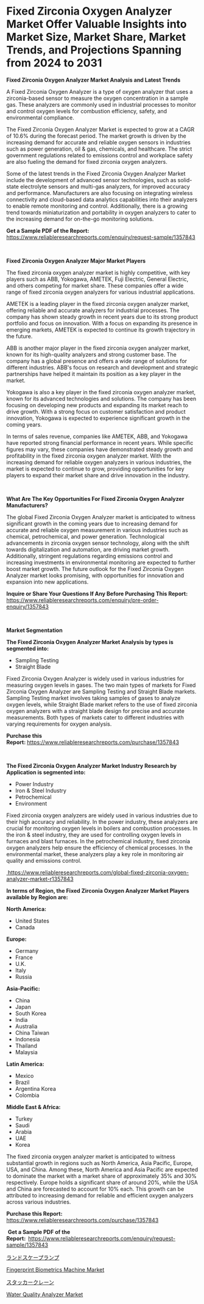<p><h1>Fixed Zirconia Oxygen Analyzer Market Offer Valuable Insights into Market Size, Market Share, Market Trends, and Projections Spanning from 2024 to 2031</h1></p><p><strong>Fixed Zirconia Oxygen Analyzer Market Analysis and Latest Trends</strong></p>
<p><p>A Fixed Zirconia Oxygen Analyzer is a type of oxygen analyzer that uses a zirconia-based sensor to measure the oxygen concentration in a sample gas. These analyzers are commonly used in industrial processes to monitor and control oxygen levels for combustion efficiency, safety, and environmental compliance.</p><p>The Fixed Zirconia Oxygen Analyzer Market is expected to grow at a CAGR of 10.6% during the forecast period. The market growth is driven by the increasing demand for accurate and reliable oxygen sensors in industries such as power generation, oil & gas, chemicals, and healthcare. The strict government regulations related to emissions control and workplace safety are also fueling the demand for fixed zirconia oxygen analyzers.</p><p>Some of the latest trends in the Fixed Zirconia Oxygen Analyzer Market include the development of advanced sensor technologies, such as solid-state electrolyte sensors and multi-gas analyzers, for improved accuracy and performance. Manufacturers are also focusing on integrating wireless connectivity and cloud-based data analytics capabilities into their analyzers to enable remote monitoring and control. Additionally, there is a growing trend towards miniaturization and portability in oxygen analyzers to cater to the increasing demand for on-the-go monitoring solutions.</p></p>
<p><strong>Get a Sample PDF of the Report:&nbsp;</strong> <a href="https://www.reliableresearchreports.com/enquiry/request-sample/1357843">https://www.reliableresearchreports.com/enquiry/request-sample/1357843</a></p>
<p>&nbsp;</p>
<p><strong>Fixed Zirconia Oxygen Analyzer Major Market Players</strong></p>
<p><p>The fixed zirconia oxygen analyzer market is highly competitive, with key players such as ABB, Yokogawa, AMETEK, Fuji Electric, General Electric, and others competing for market share. These companies offer a wide range of fixed zirconia oxygen analyzers for various industrial applications.</p><p>AMETEK is a leading player in the fixed zirconia oxygen analyzer market, offering reliable and accurate analyzers for industrial processes. The company has shown steady growth in recent years due to its strong product portfolio and focus on innovation. With a focus on expanding its presence in emerging markets, AMETEK is expected to continue its growth trajectory in the future.</p><p>ABB is another major player in the fixed zirconia oxygen analyzer market, known for its high-quality analyzers and strong customer base. The company has a global presence and offers a wide range of solutions for different industries. ABB's focus on research and development and strategic partnerships have helped it maintain its position as a key player in the market.</p><p>Yokogawa is also a key player in the fixed zirconia oxygen analyzer market, known for its advanced technologies and solutions. The company has been focusing on developing new products and expanding its market reach to drive growth. With a strong focus on customer satisfaction and product innovation, Yokogawa is expected to experience significant growth in the coming years.</p><p>In terms of sales revenue, companies like AMETEK, ABB, and Yokogawa have reported strong financial performance in recent years. While specific figures may vary, these companies have demonstrated steady growth and profitability in the fixed zirconia oxygen analyzer market. With the increasing demand for reliable oxygen analyzers in various industries, the market is expected to continue to grow, providing opportunities for key players to expand their market share and drive innovation in the industry.</p></p>
<p>&nbsp;</p>
<p><strong>What Are The Key Opportunities For Fixed Zirconia Oxygen Analyzer Manufacturers?</strong></p>
<p><p>The global Fixed Zirconia Oxygen Analyzer market is anticipated to witness significant growth in the coming years due to increasing demand for accurate and reliable oxygen measurement in various industries such as chemical, petrochemical, and power generation. Technological advancements in zirconia oxygen sensor technology, along with the shift towards digitalization and automation, are driving market growth. Additionally, stringent regulations regarding emissions control and increasing investments in environmental monitoring are expected to further boost market growth. The future outlook for the Fixed Zirconia Oxygen Analyzer market looks promising, with opportunities for innovation and expansion into new applications.</p></p>
<p><strong>Inquire or Share Your Questions If Any Before Purchasing This Report:</strong> <a href="https://www.reliableresearchreports.com/enquiry/pre-order-enquiry/1357843">https://www.reliableresearchreports.com/enquiry/pre-order-enquiry/1357843</a></p>
<p>&nbsp;</p>
<p><strong>Market Segmentation</strong></p>
<p><strong>The Fixed Zirconia Oxygen Analyzer Market Analysis by types is segmented into:</strong></p>
<p><ul><li>Sampling Testing</li><li>Straight Blade</li></ul></p>
<p><p>Fixed Zirconia Oxygen Analyzer is widely used in various industries for measuring oxygen levels in gases. The two main types of markets for Fixed Zirconia Oxygen Analyzer are Sampling Testing and Straight Blade markets. Sampling Testing market involves taking samples of gases to analyze oxygen levels, while Straight Blade market refers to the use of fixed zirconia oxygen analyzers with a straight blade design for precise and accurate measurements. Both types of markets cater to different industries with varying requirements for oxygen analysis.</p></p>
<p><strong>Purchase this Report:&nbsp;</strong><a href="https://www.reliableresearchreports.com/purchase/1357843">https://www.reliableresearchreports.com/purchase/1357843</a></p>
<p>&nbsp;</p>
<p><strong>The Fixed Zirconia Oxygen Analyzer Market Industry Research by Application is segmented into:</strong></p>
<p><ul><li>Power Industry</li><li>Iron & Steel Industry</li><li>Petrochemical</li><li>Environment</li></ul></p>
<p><p>Fixed zirconia oxygen analyzers are widely used in various industries due to their high accuracy and reliability. In the power industry, these analyzers are crucial for monitoring oxygen levels in boilers and combustion processes. In the iron & steel industry, they are used for controlling oxygen levels in furnaces and blast furnaces. In the petrochemical industry, fixed zirconia oxygen analyzers help ensure the efficiency of chemical processes. In the environmental market, these analyzers play a key role in monitoring air quality and emissions control.</p></p>
<p><a href="https://www.reliableresearchreports.com/global-fixed-zirconia-oxygen-analyzer-market-r1357843">&nbsp;https://www.reliableresearchreports.com/global-fixed-zirconia-oxygen-analyzer-market-r1357843</a></p>
<p><strong>In terms of Region, the Fixed Zirconia Oxygen Analyzer Market Players available by Region are:</strong></p>
<p>
    <p> <strong> North America: </strong>
        <ul>
            <li>United States</li>
            <li>Canada</li>
        </ul>
        </p> 
    <p> <strong> Europe: </strong>
        <ul>
            <li>Germany</li>
            <li>France</li>
            <li>U.K.</li>
            <li>Italy</li>
            <li>Russia</li>
        </ul>
        </p> 
    <p> <strong> Asia-Pacific: </strong>
        <ul>
            <li>China</li>
            <li>Japan</li>
            <li>South Korea</li>
            <li>India</li>
            <li>Australia</li>
            <li>China Taiwan</li>
            <li>Indonesia</li>
            <li>Thailand</li>
            <li>Malaysia</li>
        </ul>
        </p> 
    <p> <strong> Latin America: </strong>
        <ul>
            <li>Mexico</li>
            <li>Brazil</li>
            <li>Argentina Korea</li>
            <li>Colombia</li>
        </ul>
        </p> 
    <p> <strong> Middle East & Africa: </strong>
        <ul>
            <li>Turkey</li>
            <li>Saudi</li>
            <li>Arabia</li>
            <li>UAE</li>
            <li>Korea</li>
        </ul>
    </p>
    </p>
<p><p>The fixed zirconia oxygen analyzer market is anticipated to witness substantial growth in regions such as North America, Asia Pacific, Europe, USA, and China. Among these, North America and Asia Pacific are expected to dominate the market with a market share of approximately 35% and 30% respectively. Europe holds a significant share of around 20%, while the USA and China are forecasted to account for 10% each. This growth can be attributed to increasing demand for reliable and efficient oxygen analyzers across various industries.</p></p>
<p><strong>Purchase this Report: </strong><a href="https://www.reliableresearchreports.com/purchase/1357843">https://www.reliableresearchreports.com/purchase/1357843</a></p>
<p>&nbsp;<strong>Get a Sample PDF of the Report:&nbsp;&nbsp;</strong><a href="https://www.reliableresearchreports.com/enquiry/request-sample/1357843">https://www.reliableresearchreports.com/enquiry/request-sample/1357843</a></p>
<p><strong></strong></p>
<p><p><a href="https://medium.com/@isacsimnis20231/%E9%A2%A8%E6%99%AF%E3%83%A9%E3%83%B3%E3%83%97%E5%B8%82%E5%A0%B4%E3%81%AE%E8%A6%8F%E6%A8%A1%E3%81%AF-%E4%B8%96%E7%95%8C%E7%94%A3%E6%A5%AD%E3%81%AB%E3%81%8A%E3%81%91%E3%82%8B%E6%9C%80%E8%89%AF%E3%81%AE%E3%83%9E%E3%83%BC%E3%82%B1%E3%83%86%E3%82%A3%E3%83%B3%E3%82%B0%E3%83%81%E3%83%A3%E3%83%8D%E3%83%AB%E3%82%92%E6%98%8E%E3%82%89%E3%81%8B%E3%81%AB%E3%81%97%E3%81%BE%E3%81%99-050ff22696f1">ランドスケープランプ</a></p><p><a href="https://www.linkedin.com/pulse/fingerprint-biometrics-machine-market-trends-analysis-uhg0e?trackingId=qddxUiUBgxl%2FWM9gznZokA%3D%3D">Fingerprint Biometrics Machine Market</a></p><p><a href="https://medium.com/@roxanenader1/%E3%82%B9%E3%82%BF%E3%83%83%E3%82%AB%E3%83%BC%E3%82%AF%E3%83%AC%E3%83%BC%E3%83%B3%E5%B8%82%E5%A0%B4-2031%E5%B9%B4%E3%81%BE%E3%81%A7%E3%81%AE%E6%88%90%E5%8A%9F%E3%81%99%E3%82%8B%E3%83%93%E3%82%B8%E3%83%8D%E3%82%B9%E6%88%A6%E7%95%A5%E4%BA%88%E6%B8%AC%E3%81%AE%E3%82%AB%E3%82%AE-ca27ccde59a8">スタッカークレーン</a></p><p><a href="https://www.linkedin.com/pulse/water-quality-analyzer-market-insights-cagr-trends-growth-s20oe?trackingId=22BUNiONfLRYjj9bgYXE3w%3D%3D">Water Quality Analyzer Market</a></p></p>